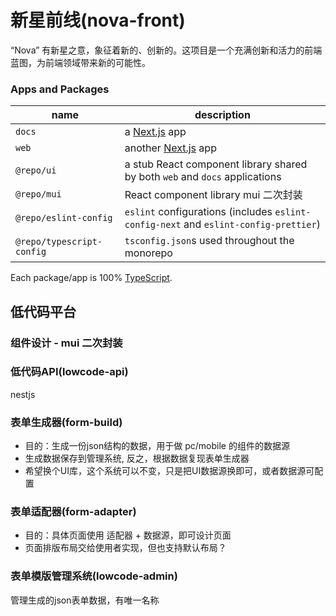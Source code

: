 # 新星前线(nova-front)

“Nova” 有新星之意，象征着新的、创新的。这项目是一个充满创新和活力的前端蓝图，为前端领域带来新的可能性。

### Apps and Packages

| name                      | description                                                                          |
| ------------------------- | ------------------------------------------------------------------------------------ |
| `docs`                    | a [Next.js](https://nextjs.org/) app                                                 |
| `web`                     | another [Next.js](https://nextjs.org/) app                                           |
| `@repo/ui`                | a stub React component library shared by both `web` and `docs` applications          |
| `@repo/mui`               | React component library mui 二次封装                                                 |
| `@repo/eslint-config`     | `eslint` configurations (includes `eslint-config-next` and `eslint-config-prettier`) |
| `@repo/typescript-config` | `tsconfig.json`s used throughout the monorepo                                        |

Each package/app is 100% [TypeScript](https://www.typescriptlang.org/).

## 低代码平台

### 组件设计 - mui 二次封装

### 低代码API(lowcode-api)

nestjs

### 表单生成器(form-build)

- 目的：生成一份json结构的数据，用于做 pc/mobile 的组件的数据源
- 生成数据保存到管理系统, 反之，根据数据复现表单生成器
- 希望换个UI库，这个系统可以不变，只是把UI数据源换即可，或者数据源可配置

### 表单适配器(form-adapter)

- 目的：具体页面使用 适配器 + 数据源，即可设计页面
- 页面排版布局交给使用者实现，但也支持默认布局？

### 表单模版管理系统(lowcode-admin)

管理生成的json表单数据，有唯一名称
